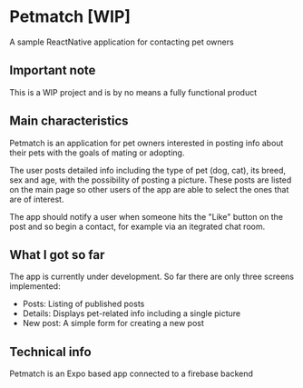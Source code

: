 # Petmatch [WIP]
A sample ReactNative application for contacting pet owners

## Important note
This is a WIP project and is by no means a fully functional product

## Main characteristics
Petmatch is an application for pet owners interested in posting info about their pets with
the goals of mating or adopting. 

The user posts detailed info including the type of pet (dog, cat), its breed, sex and age, 
with the possibility of posting a picture. These posts are listed on the main page so other users of the app are able to select the ones that are
of interest. 

The app should notify a user when someone hits the "Like" button on the post and so 
begin a contact, for example via an itegrated chat room.

## What I got so far
The app is currently under development. So far there are only three screens implemented:
- Posts: Listing of published posts
- Details: Displays pet-related info including a single picture
- New post: A simple form for creating a new post

## Technical info
Petmatch is an Expo based app connected to a firebase backend
